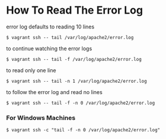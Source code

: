 How To Read The Error Log
=========================

error log defaults to reading 10 lines

    $ vagrant ssh -- tail /var/log/apache2/error.log

to continue watching the error logs
    
    $ vagrant ssh -- tail -f /var/log/apache2/error.log

to read only one line 

    $ vagrant ssh -- tail -n 1 /var/log/apache2/error.log

to follow the error log and read no lines 

    $ vagrant ssh -- tail -f -n 0 /var/log/apache2/error.log

### For Windows Machines ###

    $ vagrant ssh -c "tail -f -n 0 /var/log/apache2/error.log"